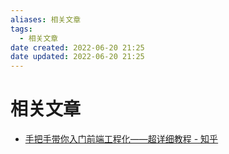 ```yaml
---
aliases: 相关文章
tags:
  - 相关文章
date created: 2022-06-20 21:25
date updated: 2022-06-20 21:25
---
```


# 相关文章

- [手把手带你入门前端工程化——超详细教程 - 知乎](https://zhuanlan.zhihu.com/p/276458191)
